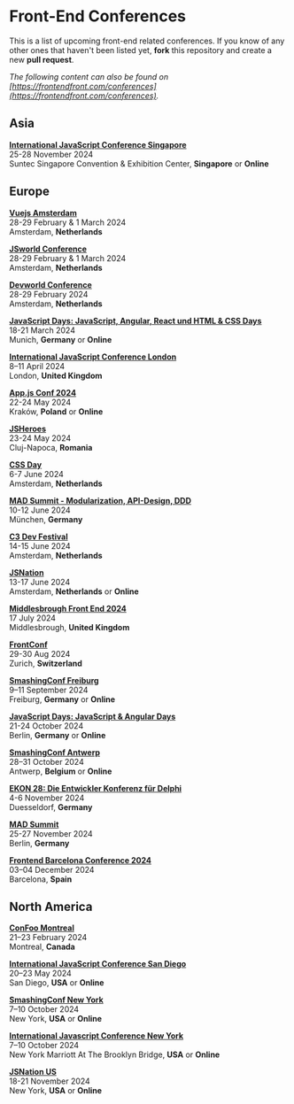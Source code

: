 # Front-End Conferences

This is a list of upcoming front-end related conferences. If you know of any other ones that haven't been listed yet, **fork** this repository and create a new **pull request**.

*The following content can also be found on [https://frontendfront.com/conferences](https://frontendfront.com/conferences).*

## Asia

[**International JavaScript Conference Singapore**](https://javascript-conference.com/singapore/)  
25-28 November 2024  
Suntec Singapore Convention & Exhibition Center, **Singapore** or **Online**

## Europe

[**Vuejs Amsterdam**](https://vuejs.amsterdam/)  
28-29 February & 1 March 2024  
Amsterdam, **Netherlands** 

[**JSworld Conference**](https://jsworldconference.com/)  
28-29 February & 1 March 2024  
Amsterdam, **Netherlands** 

[**Devworld Conference**](https://devworldconference.com/)  
28-29 February 2024  
Amsterdam, **Netherlands** 

[**JavaScript Days: JavaScript, Angular, React und HTML & CSS Days**](https://javascript-days.de/muenchen/)  
18-21 March 2024  
Munich, **Germany** or **Online**

[**International JavaScript Conference London**](https://javascript-conference.com/london/)  
8–11 April 2024  
London, **United Kingdom**

[**App.js Conf 2024**](https://appjs.co/)  
22-24 May 2024  
Kraków, **Poland** or **Online**

[**JSHeroes**](https://jsheroes.io/)  
23-24 May 2024  
Cluj-Napoca, **Romania**

[**CSS Day**](https://cssday.nl/2024)  
6-7 June 2024  
Amsterdam, **Netherlands**

[**MAD Summit - Modularization, API-Design, DDD**](https://mad-summit.de/muenchen/)  
10-12 June 2024  
München, **Germany**

[**C3 Dev Festival**](https://c3fest.com/)  
14-15 June 2024  
Amsterdam, **Netherlands**

[**JSNation**](https://jsnation.com/)  
13-17 June 2024  
Amsterdam, **Netherlands** or **Online**

[**Middlesbrough Front End 2024**](https://middlesbroughfe.co.uk/)  
17 July 2024  
Middlesbrough, **United Kingdom**

[**FrontConf**](https://frontconference.com/)  
29-30 Aug 2024  
Zurich, **Switzerland**

[**SmashingConf Freiburg**](https://smashingconf.com/freiburg-2024/)  
9–11 September 2024  
Freiburg, **Germany** or **Online**

[**JavaScript Days: JavaScript & Angular Days**](https://javascript-days.de/berlin/)  
21-24 October 2024  
Berlin, **Germany** or **Online**

[**SmashingConf Antwerp**](https://smashingconf.com/antwerp-2024/)  
28–31 October 2024  
Antwerp, **Belgium** or **Online**

[**EKON 28: Die Entwickler Konferenz für Delphi**](https://entwickler-konferenz.de/de/)  
4-6 November 2024  
Duesseldorf, **Germany**

[**MAD Summit**](https://mad-summit.de/berlin/)  
25-27 November 2024  
Berlin, **Germany**

[**Frontend Barcelona Conference 2024**](https://frontend.barcelona/)  
03–04 December 2024  
Barcelona, **Spain**

## North America

[**ConFoo Montreal**](https://confoo.ca/en/2024)  
21–23 February 2024  
Montreal, **Canada**

[**International JavaScript Conference San Diego**](https://javascript-conference.com/san-diego/)  
20–23 May 2024  
San Diego, **USA** or **Online**

[**SmashingConf New York**](https://smashingconf.com/ny-2024/)  
7–10 October 2024  
New York, **USA** or **Online**

[**International Javascript Conference New York**](https://javascript-conference.com/new-york/)  
7–10 October 2024  
New York Marriott At The Brooklyn Bridge, **USA** or **Online**

[**JSNation US**](https://jsnation.us/)  
18-21 November 2024  
New York, **USA** or **Online**
